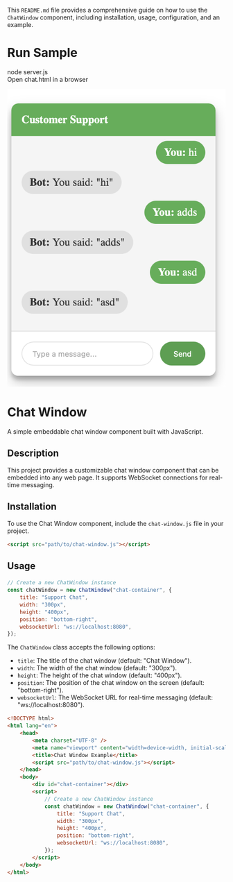 This `README.md` file provides a comprehensive guide on how to use the `ChatWindow` component, including installation, usage, configuration, and an example.

# Run Sample

node server.js  
Open chat.html in a browser

![alt text](image.png)

# Chat Window

A simple embeddable chat window component built with JavaScript.

## Description

This project provides a customizable chat window component that can be embedded into any web page. It supports WebSocket connections for real-time messaging.

## Installation

To use the Chat Window component, include the `chat-window.js` file in your project.

```html
<script src="path/to/chat-window.js"></script>
```

## Usage

```javascript
// Create a new ChatWindow instance
const chatWindow = new ChatWindow("chat-container", {
	title: "Support Chat",
	width: "300px",
	height: "400px",
	position: "bottom-right",
	websocketUrl: "ws://localhost:8080",
});
```

The `ChatWindow` class accepts the following options:

-   `title`: The title of the chat window (default: "Chat Window").
-   `width`: The width of the chat window (default: "300px").
-   `height`: The height of the chat window (default: "400px").
-   `position`: The position of the chat window on the screen (default: "bottom-right").
-   `websocketUrl`: The WebSocket URL for real-time messaging (default: "ws://localhost:8080").

```html
<!DOCTYPE html>
<html lang="en">
	<head>
		<meta charset="UTF-8" />
		<meta name="viewport" content="width=device-width, initial-scale=1.0" />
		<title>Chat Window Example</title>
		<script src="path/to/chat-window.js"></script>
	</head>
	<body>
		<div id="chat-container"></div>
		<script>
			// Create a new ChatWindow instance
			const chatWindow = new ChatWindow("chat-container", {
				title: "Support Chat",
				width: "300px",
				height: "400px",
				position: "bottom-right",
				websocketUrl: "ws://localhost:8080",
			});
		</script>
	</body>
</html>
```
